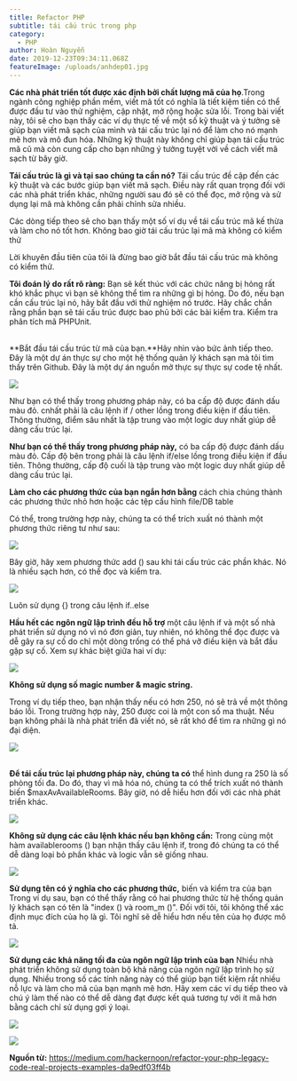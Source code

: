 ```yaml
---
title: Refactor PHP
subtitle: tái cấu trúc trong php
category:
  - PHP
author: Hoàn Nguyễn
date: 2019-12-23T09:34:11.068Z
featureImage: /uploads/anhdep01.jpg
---
```

<!--StartFragment-->

**Các nhà phát triển tốt được xác định bởi chất lượng mã của họ**.Trong ngành công nghiệp phần mềm, viết mã tốt có nghĩa là tiết kiệm tiền có thể được đầu tư vào thử nghiệm, cập nhật, mở rộng hoặc sửa lỗi. Trong bài viết này, tôi sẽ cho bạn thấy các ví dụ thực tế về một số kỹ thuật và ý tưởng sẽ giúp bạn viết mã sạch của mình và tái cấu trúc lại nó để làm cho nó mạnh mẽ hơn và mô đun hóa. Những kỹ thuật này không chỉ giúp bạn tái cấu trúc mã cũ mà còn cung cấp cho bạn những ý tưởng tuyệt vời về cách viết mã sạch từ bây giờ.

**Tái cấu trúc là gì và tại sao chúng ta cần nó?** Tái cấu trúc đề cập đến các kỹ thuật và các bước giúp bạn viết mã sạch. Điều này rất quan trọng đối với các nhà phát triển khác, những người sau đó sẽ có thể đọc, mở rộng và sử dụng lại mã mà không cần phải chỉnh sửa nhiều.

Các dòng tiếp theo sẽ cho bạn thấy một số ví dụ về tái cấu trúc mã kế thừa và làm cho nó tốt hơn. Không bao giờ tái cấu trúc lại mã mà không có kiểm thử

Lời khuyên đầu tiên của tôi là đừng bao giờ bắt đầu tái cấu trúc mà không có kiểm thử.

**Tôi đoán lý do rất rõ ràng:** Bạn sẽ kết thúc với các chức năng bị hỏng rất khó khắc phục vì bạn sẽ không thể tìm ra những gì bị hỏng. Do đó, nếu bạn cần cấu trúc lại nó, hãy bắt đầu với thử nghiệm nó trước. Hãy chắc chắn rằng phần bạn sẽ tái cấu trúc được bao phủ bởi các bài kiểm tra. Kiểm tra phân tích mã PHPUnit.

\
**Bắt đầu tái cấu trúc từ mã của bạn.**Hãy nhìn vào bức ảnh tiếp theo. Đây là một dự án thực sự cho một hệ thống quản lý khách sạn mà tôi tìm thấy trên Github. Đây là một dự án nguồn mở thực sự thực sự code tệ nhất.

![](/uploads/0_o_xt7o_1witozjx9.png)

Như bạn có thể thấy trong phương pháp này, có ba cấp độ được đánh dấu màu đỏ. cnhất phải là câu lệnh if / other lồng trong điều kiện if đầu tiên. Thông thường, điểm sâu nhất là tập trung vào một logic duy nhất giúp dễ dàng cấu trúc lại.



**Như bạn có thể thấy trong phương pháp này,** có ba cấp độ được đánh dấu màu đỏ. Cấp độ bên trong phải là câu lệnh if/else lồng trong điều kiện if đầu tiên. Thông thường, cấp độ cuối là tập trung vào một logic duy nhất giúp dễ dàng cấu trúc lại.



**Làm cho các phương thức của bạn ngắn hơn bằng** cách chia chúng thành các phương thức nhỏ hơn hoặc các tệp cấu hình file/DB table

Có thể, trong trường hợp này, chúng ta có thể trích xuất nó thành một phương thức riêng tư như sau:

![](/uploads/1.png)

Bây giờ, hãy xem phương thức add () sau khi tái cấu trúc các phần khác. Nó là nhiều sạch hơn, có thể đọc và kiểm tra.

![](/uploads/2.png)

Luôn sử dụng {} trong câu lệnh if..else

**Hầu hết các ngôn ngữ lập trình đều hỗ trợ** một câu lệnh if và một số nhà phát triển sử dụng nó vì nó đơn giản, tuy nhiên, nó không thể đọc được và dễ gây ra sự cố do chỉ một dòng trống có thể phá vỡ điều kiện và bắt đầu gặp sự cố. Xem sự khác biệt giữa hai ví dụ:

![](/uploads/3.png)

**Không sử dụng số magic number & magic string.**

Trong ví dụ tiếp theo, bạn nhận thấy nếu có hơn 250, nó sẽ trả về một thông báo lỗi. Trong trường hợp này, 250 được coi là một con số ma thuật. Nếu bạn không phải là nhà phát triển đã viết nó, sẽ rất khó để tìm ra những gì nó đại diện.

![](/uploads/5.png)

\
**Để tái cấu trúc lại phương pháp này, chúng ta có** thể hình dung ra 250 là số phòng tối đa. Do đó, thay vì mã hóa nó, chúng ta có thể trích xuất nó thành biến $maxAvAvailableRooms. Bây giờ, nó dễ hiểu hơn đối với các nhà phát triển khác.

![](/uploads/6.png)

**Không sử dụng các câu lệnh khác nếu bạn không cần:** Trong cùng một hàm availablerooms () bạn nhận thấy câu lệnh if, trong đó chúng ta có thể dễ dàng loại bỏ phần khác và logic vẫn sẽ giống nhau.

![](/uploads/7.png)

**Sử dụng tên có ý nghĩa cho các phương thức,** biến và kiểm tra của bạn Trong ví dụ sau, bạn có thể thấy rằng có hai phương thức từ hệ thống quản lý khách sạn có tên là "index () và room_m ()". Đối với tôi, tôi không thể xác định mục đích của họ là gì. Tôi nghĩ sẽ dễ hiểu hơn nếu tên của họ được mô tả.

![](/uploads/8.png)

**Sử dụng các khả năng tối đa của ngôn ngữ lập trình của bạn** Nhiều nhà phát triển không sử dụng toàn bộ khả năng của ngôn ngữ lập trình họ sử dụng. Nhiều trong số các tính năng này có thể giúp bạn tiết kiệm rất nhiều nỗ lực và làm cho mã của bạn mạnh mẽ hơn. Hãy xem các ví dụ tiếp theo và chú ý làm thế nào có thể dễ dàng đạt được kết quả tương tự với ít mã hơn bằng cách chỉ sử dụng gợi ý loại.

![](/uploads/9.png)

![](/uploads/10.png)

**Nguồn từ:** <https://medium.com/hackernoon/refactor-your-php-legacy-code-real-projects-examples-da9edf03ff4b>

<!--EndFragment-->
